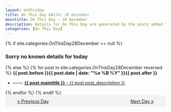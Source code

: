 ```yaml
---
layout: onthisday
title: On This Day &#124; 28 December
maintitle: On This Day — 28 December
description: Details for On This Day are generated by the posts added to the website so the content is subject to changes/updates over time.
categories: [On This Day]
---
```


{% if site.categories.OnThisDay28December == null %}
<h3>Sorry no known details for today</h3>
{% else %}
{% for post in site.categories.OnThisDay28December reversed %}
<strong>{{ post.before }}{{ post.date | date: "%e %B %Y" }}{{ post.after }}</strong>
<ul>
<li> ——: <a class="{{ post.class }}" href="{{ post.url }}"><strong>{{ post.maintitle }}</strong> - {{ post.post_description }}</a></li>
</ul>
{% endfor %}
{% endif %}

<div style="background-color: #f3f3f3; padding: 10px; border-radius: 5px; text-align: center; display: flex; justify-content: space-evenly;">
<a href="/onthisday/12/12-27">« Previous Day</a>
<span style="visibility:hidden;">[ Visit Leap Year February 29 ]</span>
<a href="/onthisday/12/12-29">Next Day »</a>
</div>
